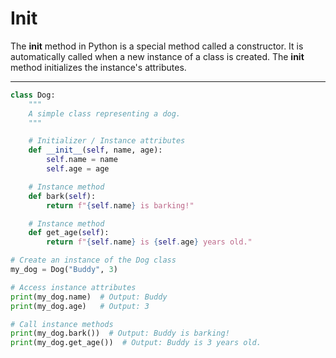 # Init

The __init__ method in Python is a special method called a constructor. It is automatically called when a new instance of a class is created. The __init__ method initializes the instance's attributes.

---

```python
class Dog:
    """
    A simple class representing a dog.
    """

    # Initializer / Instance attributes
    def __init__(self, name, age):
        self.name = name
        self.age = age

    # Instance method
    def bark(self):
        return f"{self.name} is barking!"

    # Instance method
    def get_age(self):
        return f"{self.name} is {self.age} years old."

# Create an instance of the Dog class
my_dog = Dog("Buddy", 3)

# Access instance attributes
print(my_dog.name)  # Output: Buddy
print(my_dog.age)   # Output: 3

# Call instance methods
print(my_dog.bark())  # Output: Buddy is barking!
print(my_dog.get_age())  # Output: Buddy is 3 years old.
```